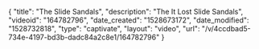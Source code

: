 {
    "title": "The Slide Sandals",
    "description": "The It Lost Slide Sandals",
    "videoid": "164782796",
    "date_created": "1528673172",
    "date_modified": "1528732818",
    "type": "captivate",
    "layout": "video",
    "url": "\/v\/4ccdbad5-734e-4197-bd3b-dadc84a2c8e1\/164782796"
}